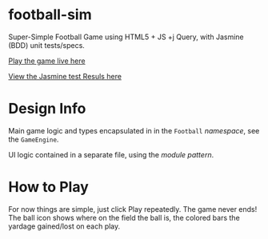 football-sim
============

Super-Simple Football Game using HTML5 + JS +j Query, with Jasmine (BDD) unit tests/specs.

[Play the game live here](http://htmlpreview.github.com/?https://github.com/bmantoni/football-sim/blob/master/game.html)

[View the Jasmine test Resuls here](http://htmlpreview.github.com/?https://github.com/bmantoni/football-sim/blob/master/test/SpecRunner.html)

Design Info
===========
Main game logic and types encapsulated in in the `Football` *namespace*, see the `GameEngine`.

UI logic contained in a separate file, using the *module pattern*.

How to Play
============
For now things are simple, just click Play repeatedly.  The game never ends!
The ball icon shows where on the field the ball is, the colored bars the yardage gained/lost on each play.
